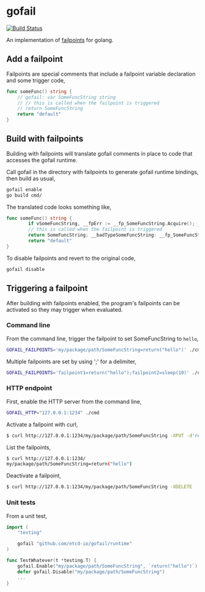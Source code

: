 # gofail

[![Build Status](https://travis-ci.org/etcd-io/gofail.svg?branch=master)](https://travis-ci.org/etcd-io/gofail)

An implementation of [failpoints][failpoint] for golang.

[failpoint]: http://www.freebsd.org/cgi/man.cgi?query=fail

## Add a failpoint

Failpoints are special comments that include a failpoint variable declaration and some trigger code,

```go
func someFunc() string {
	// gofail: var SomeFuncString string
	// // this is called when the failpoint is triggered
	// return SomeFuncString
	return "default"
}
```

## Build with failpoints

Building with failpoints will translate gofail comments in place to code that accesses the gofail runtime.

Call gofail in the directory with failpoints to generate gofail runtime bindings, then build as usual,

```sh
gofail enable
go build cmd/
```

The translated code looks something like,

```go
func someFunc() string {
        if vSomeFuncString, __fpErr := __fp_SomeFuncString.Acquire(); __fpErr == nil { defer __fp_SomeFuncString.Release(); SomeFuncString, __fpTypeOK := vSomeFuncString.(string); if !__fpTypeOK { goto __badTypeSomeFuncString}
		// this is called when the failpoint is triggered
		return SomeFuncString; __badTypeSomeFuncString: __fp_SomeFuncString.BadType(vSomeFuncString, "string"); };
        return "default"
}
```

To disable failpoints and revert to the original code,

```sh
gofail disable
```

## Triggering a failpoint

After building with failpoints enabled, the program's failpoints can be activated so they may trigger when evaluated.

### Command line

From the command line, trigger the failpoint to set SomeFuncString to `hello`,

```sh
GOFAIL_FAILPOINTS='my/package/path/SomeFuncString=return("hello")' ./cmd
```

Multiple failpoints are set by using ';' for a delimiter,

```sh
GOFAIL_FAILPOINTS='failpoint1=return("hello");failpoint2=sleep(10)' ./cmd
```

### HTTP endpoint

First, enable the HTTP server from the command line,

```sh
GOFAIL_HTTP="127.0.0.1:1234" ./cmd
```


Activate a failpoint with curl,

```sh
$ curl http://127.0.0.1:1234/my/package/path/SomeFuncString -XPUT -d'return("hello")'
```

List the failpoints,

```sh
$ curl http://127.0.0.1:1234/
my/package/path/SomeFuncString=return("hello")
```

Deactivate a failpoint,

```sh
$ curl http://127.0.0.1:1234/my/package/path/SomeFuncString -XDELETE
```

### Unit tests

From a unit test,

```go
import (
	"testing"

	gofail "github.com/etcd-io/gofail/runtime"
)

func TestWhatever(t *testing.T) {
	gofail.Enable("my/package/path/SomeFuncString", `return("hello")`)
	defer gofail.Disable("my/package/path/SomeFuncString")
	...
}
```

